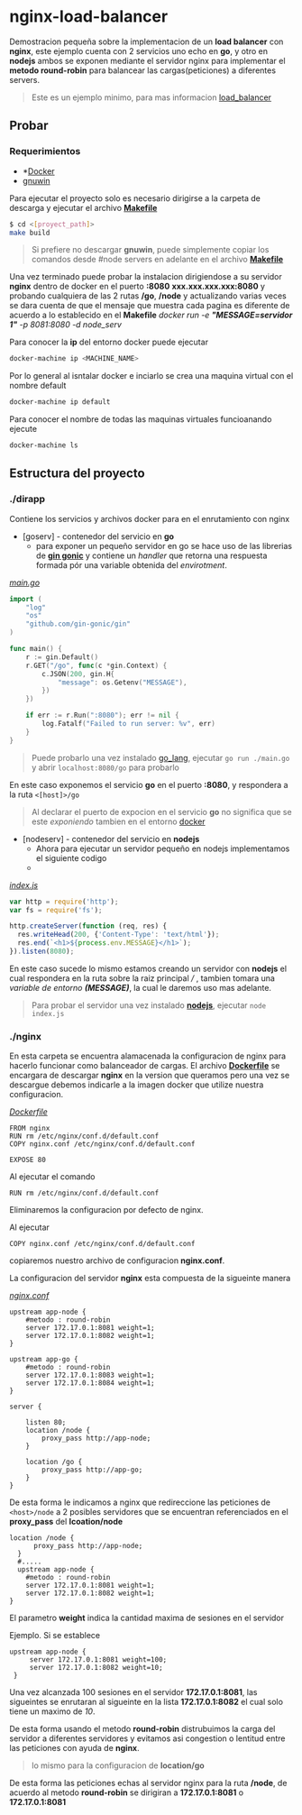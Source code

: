 # nginx-load-balancer
Demostracion pequeña sobre la implementacion de un **load balancer** con **nginx**, este ejemplo cuenta con 2 servicios uno echo en **go**, y otro en **nodejs** ambos se exponen mediante el servidor nginx para implementar el **metodo round-robin** para balancear las cargas(peticiones) a diferentes servers.

 >Este es un ejemplo minimo, para mas informacion [load_balancer](http://nginx.org/en/docs/http/load_balancing.html)

 ## Probar
 
 ### Requerimientos
 - *[Docker ](https://docs.docker.com/toolbox/toolbox_install_windows/)
 - [gnuwin](https://stackoverflow.com/a/46842187/8513536)




 Para ejecutar el proyecto solo es necesario dirigirse a la carpeta de descarga y ejecutar el archivo **[Makefile](https://github.com/theboshy/nginx-load-balancer/blob/master/Makefile)**

 ```bash
 $ cd <[proyect_path]>
 make build
 ```


 > Si prefiere no descargar **gnuwin**, puede simplemente copiar los comandos desde
#node servers en adelante en el archivo **[Makefile](https://github.com/theboshy/nginx-load-balancer/blob/master/Makefile)**



Una vez terminado puede probar la instalacion dirigiendose a su servidor **nginx** dentro de docker en el puerto **:8080** **xxx.xxx.xxx.xxx:8080** y probando cualquiera de las 2 rutas **/go**, **/node** y actualizando varias veces se dara cuenta de que el mensaje que muestra cada pagina es diferente de acuerdo a lo establecido en el **Makefile** *docker run -e **"MESSAGE=servidor 1"** -p 8081:8080 -d node_serv*



Para conocer la **ip** del entorno docker puede ejecutar


 ```bash
 docker-machine ip <MACHINE_NAME>
 ```
 
 

 Por lo general al isntalar docker e inciarlo se crea una maquina virtual con el nombre default
 ```bash
 docker-machine ip default
 ```
 
 
 Para conocer el nombre de todas las maquinas virtuales funcioanando ejecute
 ```bash
 docker-machine ls
 ```





 ## Estructura del proyecto



 ### ./dirapp
 Contiene los servicios y archivos docker para en el enrutamiento con nginx
 * [goserv] - contenedor del servicio en **go**
   - para exponer un pequeño servidor en go se hace uso de las librerias de **[gin gonic](https://github.com/gin-gonic/gin)** y contiene un *handler* que retorna una respuesta formada pór una variable obtenida del *envirotment*.




*[main.go](https://github.com/theboshy/nginx-load-balancer/blob/master/dirapp/goserv/main.go)*

```go
import (
	"log"
	"os"
	"github.com/gin-gonic/gin"
)

func main() {
	r := gin.Default()
	r.GET("/go", func(c *gin.Context) {
		c.JSON(200, gin.H{
			"message": os.Getenv("MESSAGE"),
		})
	})

	if err := r.Run(":8080"); err != nil {
		log.Fatalf("Failed to run server: %v", err)
	}
}
```

> Puede probarlo una vez instalado [go_lang](https://golang.org/), ejecutar ```go run ./main.go``` y abrir ```localhost:8080/go``` para probarlo

En este caso exponemos el servicio **go** en el puerto **:8080**, y respondera  a la ruta ```<[host]>/go```
> Al declarar el puerto de expocion en el servicio **go** no significa que se este *exponiendo* tambien en el entorno [docker](https://docs.docker.com/engine/reference/run/)




* [nodeserv] - contenedor del servicio en **nodejs**
  - Ahora para ejecutar un servidor pequeño en nodejs implementamos el siguiente codigo
  -
*[index.js](https://github.com/theboshy/nginx-load-balancer/blob/master/dirapp/nodeserv/index.js)*

```javascript
var http = require('http');
var fs = require('fs');

http.createServer(function (req, res) {
  res.writeHead(200, {'Content-Type': 'text/html'});
  res.end(`<h1>${process.env.MESSAGE}</h1>`);
}).listen(8080);

```

En este caso sucede lo mismo estamos creando un servidor con **nodejs** el cual respondera en la ruta sobre  la raiz principal */* , tambien tomara una *variable de entorno **(MESSAGE)***, la cual le daremos uso mas adelante.

> Para probar el servidor una vez instalado **[nodejs](https://nodejs.org/es/)**, ejecutar ```node index.js```



### ./nginx

En esta carpeta se encuentra alamacenada la configuracion de nginx para hacerlo funcionar como balanceador de cargas.
El archivo **[Dockerfile](https://docs.docker.com/engine/reference/builder/)** se encargara de descargar **nginx** en la version que queramos pero una vez se descargue debemos indicarle a la imagen docker que utilize nuestra configuracion.

*[Dockerfile](https://github.com/theboshy/nginx-load-balancer/blob/master/nginx/Dockerfile)*
```docker
FROM nginx
RUN rm /etc/nginx/conf.d/default.conf
COPY nginx.conf /etc/nginx/conf.d/default.conf

EXPOSE 80
```

 Al ejecutar el comando
 
  ```docker
  RUN rm /etc/nginx/conf.d/default.conf
  ```
  
 Eliminaremos la configuracion por defecto de nginx.

 Al ejecutar

 ```docker
 COPY nginx.conf /etc/nginx/conf.d/default.conf
 ```

 copiaremos nuestro archivo de configuracion **nginx.conf**.

 La configuracion del servidor **nginx** esta compuesta de la sigueinte manera

 *[nginx.conf](https://github.com/theboshy/nginx-load-balancer/blob/master/nginx/nginx.conf)*
 
```nginx
upstream app-node {
    #metodo : round-robin
    server 172.17.0.1:8081 weight=1;
    server 172.17.0.1:8082 weight=1;
}

upstream app-go {
    #metodo : round-robin
    server 172.17.0.1:8083 weight=1;
    server 172.17.0.1:8084 weight=1;
}

server {

    listen 80;
    location /node {
        proxy_pass http://app-node;
    }

    location /go {
        proxy_pass http://app-go;
    }
}
```

De esta forma le indicamos a nginx que redireccione las peticiones de ```<host>/node``` a 2 posibles servidores que se encuentran referenciados en el **proxy_pass** del **lcoation/node**

```nginx
location /node {
      proxy_pass http://app-node;
  }
  #.....
  upstream app-node {
    #metodo : round-robin
    server 172.17.0.1:8081 weight=1;
    server 172.17.0.1:8082 weight=1;
}
```

El parametro **weight** indica la cantidad maxima de sesiones en el servidor

  Ejemplo.
  Si se establece
  
```nginx
upstream app-node {
     server 172.17.0.1:8081 weight=100;
     server 172.17.0.1:8082 weight=10;
 }
```

Una vez alcanzada 100 sesiones en el servidor **172.17.0.1:8081**, las sigueintes se enrutaran al sigueinte en la lista **172.17.0.1:8082** el cual solo tiene un maximo de *10*.

De esta forma usando el metodo **round-robin** distrubuimos la carga del servidor a diferentes servidores y evitamos asi congestion o lentitud entre las peticiones con ayuda de **nginx**.

  > lo mismo para la configuracion de **location/go**

  De esta forma las peticiones echas al servidor nginx para la ruta **/node**, de acuerdo al metodo **round-robin** se dirigiran a **172.17.0.1:8081** o **172.17.0.1:8081**
